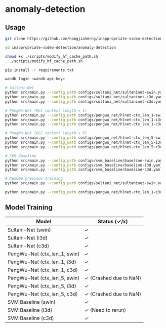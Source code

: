 # anomaly-detection

## Usage

```bash
git clone https://github.com/hongjiaherng/inappropriate-video-detection.git

cd inappropriate-video-detection/anomaly-detection

chmod +x ./scripts/modify_hf_cache_path.sh
. ./scripts/modify_hf_cache_path.sh

pip install -r requirements.txt

wandb login <wandb-api-key>

# Sultani-Net
python src/main.py --config_path configs/sultani_net/sultaninet-swin.yaml sultani_net
python src/main.py --config_path configs/sultani_net/sultaninet-i3d.yaml sultani_net
python src/main.py --config_path configs/sultani_net/sultaninet-c3d.yaml sultani_net

# PengWu-Net (HLC context length = 1)
python src/main.py --config_path configs/pengwu_net/hlnet-ctx_len_1-swin.yaml pengwu_net
python src/main.py --config_path configs/pengwu_net/hlnet-ctx_len_1-i3d.yaml pengwu_net
python src/main.py --config_path configs/pengwu_net/hlnet-ctx_len_1-c3d.yaml pengwu_net

# PengWu-Net (HLC context length = 5)
python src/main.py --config_path configs/pengwu_net/hlnet-ctx_len_5-swin.yaml pengwu_net
python src/main.py --config_path configs/pengwu_net/hlnet-ctx_len_5-i3d.yaml pengwu_net
python src/main.py --config_path configs/pengwu_net/hlnet-ctx_len_5-c3d.yaml pengwu_net

# SVM Baseline
python src/main.py --config_path configs/svm_baseline/baseline-swin.yaml svm_baseline
python src/main.py --config_path configs/svm_baseline/baseline-i3d.yaml svm_baseline
python src/main.py --config_path configs/svm_baseline/baseline-c3d.yaml svm_baseline

# Resume previous training
python src/main.py --config_path configs/sultani_net/sultaninet-swin.yaml sultani_net --resume_run_id <wandb-run-id> --resume_ckpt_type last

python src/main.py --config_path configs/pengwu_net/hlnet-ctx_len_1-c3d.yaml pengwu_net --resume_run_id 9dr5aoit --resume_ckpt_type last
```

## Model Training

| Model                        | Status (✓/x)           |
| ---------------------------- | ---------------------- |
| Sultani-Net (swin)           | ✓                      |
| Sultani-Net (i3d)            | ✓                      |
| Sultani-Net (c3d)            | ✓                      |
| PengWu-Net (ctx_len_1, swin) | ✓                      |
| PengWu-Net (ctx_len_1, i3d)  | ✓                      |
| PengWu-Net (ctx_len_1, c3d)  | ✓                      |
| PengWu-Net (ctx_len_5, swin) | ✓ (Crashed due to NaN) |
| PengWu-Net (ctx_len_5, i3d)  | ✓                      |
| PengWu-Net (ctx_len_5, c3d)  | ✓ (Crashed due to NaN) |
| SVM Baseline (swin)          | ✓                      |
| SVM Baseline (i3d)           | ✓ (Need to rerun)      |
| SVM Baseline (c3d)           | ✓                      |
